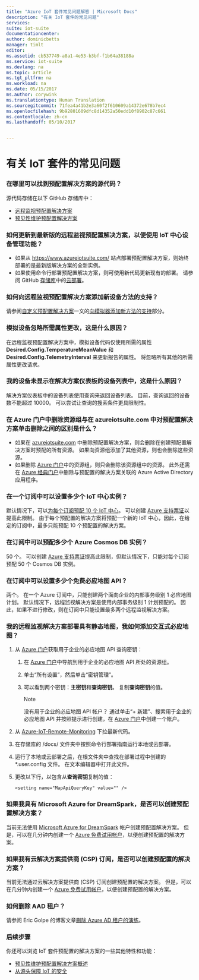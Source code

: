 ```yaml
---
title: "Azure IoT 套件常见问题解答 | Microsoft Docs"
description: "有关 IoT 套件的常见问题"
services: 
suite: iot-suite
documentationcenter: 
author: dominicbetts
manager: timlt
editor: 
ms.assetid: cb537749-a8a1-4e53-b3bf-f1b64a38188a
ms.service: iot-suite
ms.devlang: na
ms.topic: article
ms.tgt_pltfrm: na
ms.workload: na
ms.date: 05/15/2017
ms.author: corywink
ms.translationtype: Human Translation
ms.sourcegitcommit: 71fea4a41b2e3a60f2f610609a14372e678b7ec4
ms.openlocfilehash: 9b92801609dfc8d14352a50edd10f8902c87c661
ms.contentlocale: zh-cn
ms.lasthandoff: 05/10/2017


---
```

# <a name="frequently-asked-questions-for-iot-suite"></a>有关 IoT 套件的常见问题

### <a name="where-can-i-find-the-source-code-for-the-preconfigured-solutions"></a>在哪里可以找到预配置解决方案的源代码？

源代码存储在以下 GitHub 存储库中：
* [远程监视预配置解决方案][lnk-remote-monitoring-github]
* [预见性维护预配置解决方案][lnk-predictive-maintenance-github]

### <a name="how-do-i-update-to-the-latest-version-of-the-remote-monitoring-preconfigured-solution-that-uses-the-iot-hub-device-management-features"></a>如何更新到最新版的远程监视预配置解决方案，以便使用 IoT 中心设备管理功能？

* 如果从 https://www.azureiotsuite.com/ 站点部署预配置解决方案，则始终部署的是最新版解决方案的全新实例。
* 如果使用命令行部署预配置解决方案，则可使用新代码更新现有的部署。 请参阅 GitHub [存储库][lnk-remote-monitoring-github]中的[云部署][lnk-cloud-deployment]。

### <a name="how-can-i-add-support-for-a-new-device-method-to-the-remote-monitoring-preconfigured-solution"></a>如何向远程监视预配置解决方案添加新设备方法的支持？

请参阅[自定义预配置解决方案][lnk-customize]一文的[向模拟器添加新方法的支持][lnk-add-method]部分。

### <a name="the-simulated-device-is-ignoring-my-desired-property-changes-why"></a>模拟设备忽略所需属性更改，这是什么原因？
在远程监视预配置解决方案中，模拟设备代码仅使用所需的属性 **Desired.Config.TemperatureMeanValue** 和**Desired.Config.TelemetryInterval** 来更新报告的属性。 将忽略所有其他的所需属性更改请求。

### <a name="my-device-does-not-appear-in-the-list-of-devices-in-the-solution-dashboard-why"></a>我的设备未显示在解决方案仪表板的设备列表中，这是什么原因？

解决方案仪表板中的设备列表使用查询来返回设备列表。 目前，查询返回的设备数不能超过 10000。 可以尝试让查询的搜索条件更具限制性。

### <a name="whats-the-difference-between-deleting-a-resource-group-in-the-azure-portal-and-clicking-delete-on-a-preconfigured-solution-in-azureiotsuitecom"></a>在 Azure 门户中删除资源组与在 azureiotsuite.com 中对预配置解决方案单击删除之间的区别是什么？

* 如果在 [azureiotsuite.com][lnk-azureiotsuite] 中删除预配置解决方案，则会删除在创建预配置解决方案时预配的所有资源。 如果向资源组添加了其他资源，则也会删除这些资源。 
* 如果删除 [Azure 门户][lnk-azure-portal]中的资源组，则只会删除该资源组中的资源。 此外还需在 [Azure 经典门户][lnk-classic-portal]中删除与预配置的解决方案关联的 Azure Active Directory 应用程序。

### <a name="how-many-iot-hub-instances-can-i-provision-in-a-subscription"></a>在一个订阅中可以设置多少个 IoT 中心实例？

默认情况下，可以[为每个订阅预配 10 个 IoT 中心][link-azuresublimits]。 可以创建 [Azure 支持票证][link-azuresupportticket]以提高此限制。 由于每个预配置的解决方案将预配一个新的 IoT 中心，因此，在给定的订阅中，最多只能预配 10 个预配置的解决方案。 

### <a name="how-many-azure-cosmos-db-instances-can-i-provision-in-a-subscription"></a>在订阅中可以预配多少个 Azure Cosmos DB 实例？

50 个。 可以创建 [Azure 支持票证][link-azuresupportticket]提高此限制，但默认情况下，只能对每个订阅预配 50 个 Cosmos DB 实例。 

### <a name="how-many-free-bing-maps-apis-can-i-provision-in-a-subscription"></a>在订阅中可以设置多少个免费必应地图 API？

两个。 在一个 Azure 订阅中，只能创建两个面向企业的内部事务级别 1 必应地图计划。 默认情况下，远程监视解决方案是使用内部事务级别 1 计划预配的。 因此，如果不进行修改，则在订阅中只能设置最多两个远程监视解决方案。

### <a name="i-have-a-remote-monitoring-solution-deployment-with-a-static-map-how-do-i-add-an-interactive-bing-map"></a>我的远程监视解决方案部署具有静态地图，我如何添加交互式必应地图？

1. 从 [Azure 门户][lnk-azure-portal]获取用于企业的必应地图 API 查询密钥： 
   
   1. 在 [Azure 门户][lnk-azure-portal]中导航到用于企业的必应地图 API 所处的资源组。
   2. 单击“所有设置”，然后单击“密钥管理”。 
   3. 可以看到两个密钥：**主密钥**和**查询密钥**。 复制**查询密钥**的值。
      
      > [!NOTE]
      > 没有用于企业的必应地图 API 帐户？ 通过单击“+ 新建”、搜索用于企业的必应地图 API 并按照提示进行创建，在 [Azure 门户][lnk-azure-portal]中创建一个帐户。
      > 
      > 
2. 从 [Azure-IoT-Remote-Monitoring][lnk-remote-monitoring-github] 下拉最新代码。
3. 在存储库的 /docs/ 文件夹中按照命令行部署指南运行本地或云部署。 
4. 运行了本地或云部署之后，在根文件夹中查找在部署过程中创建的 *.user.config 文件。 在文本编辑器中打开此文件。 
5. 更改以下行，以包含从**查询密钥**复制的值： 
   
   `<setting name="MapApiQueryKey" value="" />`

### <a name="can-i-create-a-preconfigured-solution-if-i-have-microsoft-azure-for-dreamspark"></a>如果我具有 Microsoft Azure for DreamSpark，是否可以创建预配置解决方案？

当前无法使用 [Microsoft Azure for DreamSpark][lnk-dreamspark] 帐户创建预配置解决方案。 但是，可以在几分钟内创建一个 [Azure 免费试用帐户][lnk-30daytrial]，以便创建预配置的解决方案。

### <a name="can-i-create-a-preconfigured-solution-if-i-have-cloud-solution-provider-csp-subscription"></a>如果我有云解决方案提供商 (CSP) 订阅，是否可以创建预配置的解决方案？

当前无法通过云解决方案提供商 (CSP) 订阅创建预配置的解决方案。 但是，可以在几分钟内创建一个 [Azure 免费试用帐户][lnk-30daytrial]，以便创建预配置的解决方案。

### <a name="how-do-i-delete-an-aad-tenant"></a>如何删除 AAD 租户？

请参阅 Eric Golpe 的博客文章[删除 Azure AD 租户的演练][lnk-delete-aad-tennant]。

### <a name="next-steps"></a>后续步骤

你还可以浏览 IoT 套件预配置的解决方案的一些其他特性和功能：

* [预见性维护预配置解决方案概述][lnk-predictive-overview]
* [从源头保障 IoT 的安全][lnk-security-groundup]

[lnk-predictive-overview]: iot-suite-predictive-overview.md
[lnk-security-groundup]: securing-iot-ground-up.md

[link-azuresupportticket]: https://portal.azure.com/#blade/Microsoft_Azure_Support/HelpAndSupportBlade 
[link-azuresublimits]: https://azure.microsoft.com/documentation/articles/azure-subscription-service-limits/#iot-hub-limits
[lnk-azure-portal]: https://portal.azure.com
[lnk-azureiotsuite]: https://www.azureiotsuite.com/
[lnk-classic-portal]: https://manage.windowsazure.com
[lnk-remote-monitoring-github]: https://github.com/Azure/azure-iot-remote-monitoring 
[lnk-dreamspark]: https://www.dreamspark.com/Product/Product.aspx?productid=99 
[lnk-30daytrial]: https://azure.microsoft.com/free/
[lnk-delete-aad-tennant]: http://blogs.msdn.com/b/ericgolpe/archive/2015/04/30/walkthrough-of-deleting-an-azure-ad-tenant.aspx
[lnk-cloud-deployment]: https://github.com/Azure/azure-iot-remote-monitoring/blob/master/Docs/cloud-deployment.md
[lnk-add-method]: iot-suite-guidance-on-customizing-preconfigured-solutions.md#add-support-for-a-new-method-to-the-simulator
[lnk-customize]: iot-suite-guidance-on-customizing-preconfigured-solutions.md
[lnk-remote-monitoring-github]: https://github.com/Azure/azure-iot-remote-monitoring
[lnk-predictive-maintenance-github]: https://github.com/Azure/azure-iot-predictive-maintenance

